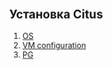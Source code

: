 ## Установка Citus

1. [OS](https://github.com/AV-ghub/PostgreSQL-Cloud-Solutions/blob/main/PostgreSQL/Admin/001%20Installation.md)
2. [VM configuration](https://github.com/AV-ghub/PostgreSQL-Cloud-Solutions/blob/main/Linux/Ubuntu/001%20Installation.md)
3. [PG](https://github.com/AV-ghub/PostgreSQL-Cloud-Solutions/blob/main/Practice/OTUS/PGCS/lesson_006%20patroni.md#%D1%81%D1%82%D0%B0%D0%B2%D0%B8%D0%BC)
